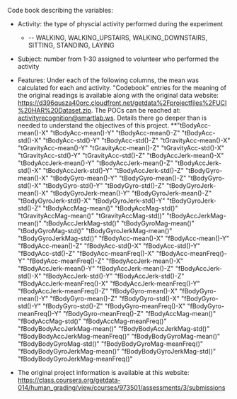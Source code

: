 Code book describing the variables:
* Activity: the type of physcial activity performed during the experiment
  * -- WALKING, WALKING_UPSTAIRS, WALKING_DOWNSTAIRS, SITTING, STANDING, LAYING
* Subject: number from 1-30 assigned to volunteer who performed the activity
* Features: Under each of the following columns, the mean was calculated for each
and activity. "Codebook" entries for the meaning of the original readings is 
available along with the original data website: https://d396qusza40orc.cloudfront.net/getdata%2Fprojectfiles%2FUCI%20HAR%20Dataset.zip. The POCs can be reached at: activityrecognition@smartlab.ws. Details there go deeper than is needed to understand the objectives of this project.
**"tBodyAcc-mean()-X" "tBodyAcc-mean()-Y" "tBodyAcc-mean()-Z" "tBodyAcc-std()-X" "tBodyAcc-std()-Y" "tBodyAcc-std()-Z" "tGravityAcc-mean()-X" "tGravityAcc-mean()-Y" "tGravityAcc-mean()-Z" "tGravityAcc-std()-X" "tGravityAcc-std()-Y" "tGravityAcc-std()-Z" "tBodyAccJerk-mean()-X" "tBodyAccJerk-mean()-Y" "tBodyAccJerk-mean()-Z" "tBodyAccJerk-std()-X" "tBodyAccJerk-std()-Y" "tBodyAccJerk-std()-Z" "tBodyGyro-mean()-X" "tBodyGyro-mean()-Y" "tBodyGyro-mean()-Z" "tBodyGyro-std()-X" "tBodyGyro-std()-Y" "tBodyGyro-std()-Z" "tBodyGyroJerk-mean()-X" "tBodyGyroJerk-mean()-Y" "tBodyGyroJerk-mean()-Z" "tBodyGyroJerk-std()-X" "tBodyGyroJerk-std()-Y" "tBodyGyroJerk-std()-Z" "tBodyAccMag-mean()" "tBodyAccMag-std()" "tGravityAccMag-mean()" "tGravityAccMag-std()" "tBodyAccJerkMag-mean()" "tBodyAccJerkMag-std()" "tBodyGyroMag-mean()" "tBodyGyroMag-std()" "tBodyGyroJerkMag-mean()" "tBodyGyroJerkMag-std()" "fBodyAcc-mean()-X" "fBodyAcc-mean()-Y" "fBodyAcc-mean()-Z" "fBodyAcc-std()-X" "fBodyAcc-std()-Y" "fBodyAcc-std()-Z" "fBodyAcc-meanFreq()-X" "fBodyAcc-meanFreq()-Y" "fBodyAcc-meanFreq()-Z" "fBodyAccJerk-mean()-X" "fBodyAccJerk-mean()-Y" "fBodyAccJerk-mean()-Z" "fBodyAccJerk-std()-X" "fBodyAccJerk-std()-Y" "fBodyAccJerk-std()-Z" "fBodyAccJerk-meanFreq()-X" "fBodyAccJerk-meanFreq()-Y" "fBodyAccJerk-meanFreq()-Z" "fBodyGyro-mean()-X" "fBodyGyro-mean()-Y" "fBodyGyro-mean()-Z" "fBodyGyro-std()-X" "fBodyGyro-std()-Y" "fBodyGyro-std()-Z" "fBodyGyro-meanFreq()-X" "fBodyGyro-meanFreq()-Y" "fBodyGyro-meanFreq()-Z" "fBodyAccMag-mean()" "fBodyAccMag-std()" "fBodyAccMag-meanFreq()" "fBodyBodyAccJerkMag-mean()" "fBodyBodyAccJerkMag-std()" "fBodyBodyAccJerkMag-meanFreq()" "fBodyBodyGyroMag-mean()" "fBodyBodyGyroMag-std()" "fBodyBodyGyroMag-meanFreq()" "fBodyBodyGyroJerkMag-mean()" "fBodyBodyGyroJerkMag-std()" "fBodyBodyGyroJerkMag-meanFreq()"


* The original project information is available at this website:
https://class.coursera.org/getdata-014/human_grading/view/courses/973501/assessments/3/submissions


